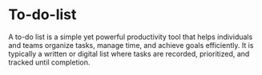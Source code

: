 # To-do-list
A to-do list is a simple yet powerful productivity tool that helps individuals and teams organize tasks, manage time, and achieve goals efficiently. It is typically a written or digital list where tasks are recorded, prioritized, and tracked until completion.
